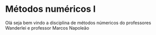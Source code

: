 # Métodos numéricos I

Olá seja bem vindo a disciplina de métodos númericos do professores Wanderlei e professor Marcos Napoleão
